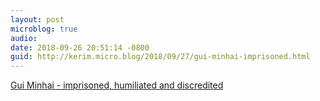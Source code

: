 ```yaml
---
layout: post
microblog: true
audio: 
date: 2018-09-26 20:51:14 -0800
guid: http://kerim.micro.blog/2018/09/27/gui-minhai-imprisoned.html
---
```

[Gui Minhai - imprisoned, humiliated and discredited](https://www.expressen.se/kultur/ide/-gui-minhai-imprisoned-humiliated-and-discredited/)
